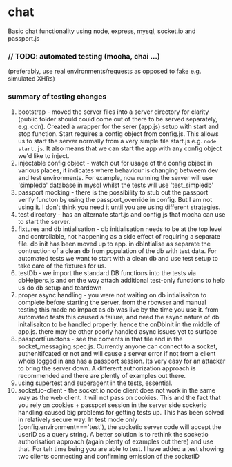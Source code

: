 # chat
Basic chat functionality using node, express, mysql, socket.io and passport.js

### // TODO: automated testing (mocha, chai …)
(preferably, use real environments/requests as opposed to fake e.g. simulated XHRs)



### summary of testing changes

1. bootstrap - moved the server files into a server directory for clarity (public folder should could come out of there to be served separately, e.g. cdn). Created a wrapper for the serer (app.js) setup with start and stop function. Start requires a config object from config.js. This allows us to start the server normally from a very simple file start.js e.g. `node start.js`. It also means that we can start the app with any config object we'd like to inject.
1. injectable config object - watch out for usage of the config object in various places, it indicates where behaviour is changing betweem dev and test environments. For example, now running the server will use 'simpledb' database in mysql whilst the tests will use 'test_simpledb'
1. passport mocking - there is the possibility to stub out the passport verify functon by using the passport_override in config. But I am not using it. I don't think you need it until you are using different strategies.
1. test directory - has an alternate start.js and config.js that mocha can use to start the server.
1. fixtures and db intialisation - db initialisation needs to be at the top level and controllable, not happening as a side effect of requiring a separate file. db init has been moved up to app. in dbIntialise as separate the contruction of a clean db from population of the db with test data. For automated tests we want to start with a clean db and use test setup to take care of the fixtures for us.
1. testDb - we import the standard DB functions into the tests via dbHelpers.js and on the way attach additional test-only functions to help us do db setup and teardown
1. proper async handling - you were not waiting on db intialisaiton to complete before starting the server. from the rbowser and manual testing this made no impact as db was live by the time you use it. from automated tests this caused a failure, and need the async nature of db initalisaiton to be handled properly. hence the onDbInit in the middle of app.js. there may be other poorly handled async issues yet to surface
1. passportFunctons - see the coments in that file and in the socket_messaging.spec.js. Currently anyone can connect to a socket, authenitifcated or not and will cause a server error if not from a client whois logged in ans has a passport session. Its very easy for an attacker to bring the server down. A different authorization approach is recommended and there are plently of examples out there.
1. using supertest and superagent in the tests, essential.
1. socket.io-client - the socket.io node client does not work in the same way as the web client. it will not pass on cookies. This and the fact that you rely on cookies + passport session in the server side sockerio handling caused big problems for getting tests up. This has been solved in relatively secure way. In test mode only (config.environment==='test'), the socketio server code will accept the userID as a query string. A better solution is to rethink the socketio authorisation approach (again plenty of examples out there) and use that. For teh time being you are able to test. I have added a test showing two clients connecting and confirming emission of the socketID